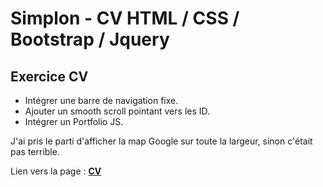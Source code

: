 # Simplon - CV HTML / CSS / Bootstrap / Jquery

## Exercice CV
* Intégrer une barre de navigation fixe.
* Ajouter un smooth scroll pointant vers les ID.
* Intégrer un Portfolio JS.

J'ai pris le parti d'afficher la map Google sur toute la largeur, sinon c'était pas terrible.  

Lien vers la page : __[CV](http://sebastienwozny.com/Simplon/Semaine7/CV-Bootstrap/)__  